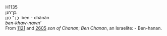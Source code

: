 H1135  
בּן־חנן  
בֶּן ־ חָנָן ‎ ben - chânân  
*ben-khaw-nawn‘*  
From [1121](h1121) and [2605](h2605) *son* *of* *Chanan*; *Ben*
*Chanan*, an Israelite: - Ben-hanan.  
